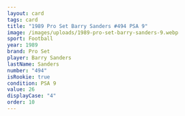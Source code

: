 ```yaml
---
layout: card
tags: card
title: "1989 Pro Set Barry Sanders #494 PSA 9"
image: /images/uploads/1989-pro-set-barry-sanders-9.webp
sport: Football
year: 1989
brand: Pro Set
player: Barry Sanders
lastName: Sanders
number: "494"
isRookie: true
condition: PSA 9
value: 26
displayCase: "4"
order: 10
---
```

